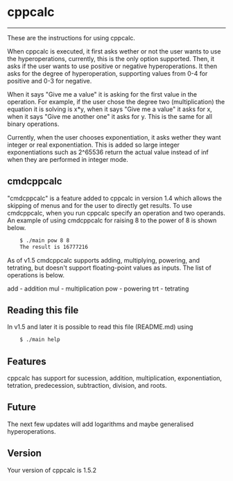 # cppcalc
---
These are the instructions for using cppcalc.

When cppcalc is executed, it first asks wether or not the user wants to use the
hyperoperations, currently, this is the only option supported. Then, it asks if
the user wants to use positive or negative hyperoperations. It then asks for the
degree of hyperoperation, supporting values from 0-4 for positive and 0-3 for
negative.

When it says "Give me a value" it is asking for the first value in the
operation. For example, if the user chose the degree two (multiplication) the
equation it is solving is x\*y, when it says "Give me a value" it asks for x,
when it says "Give me another one" it asks for y. This is the same for all
binary operations.

Currently, when the user chooses exponentiation, it asks wether they want
integer or real exponentiation. This is added so large integer exponentiations
such as 2^65536 return the actual value instead of inf when they are performed
in integer mode.

## cmdcppcalc

"cmdcppcalc" is a feature added to cppcalc in version 1.4 which allows the
skipping of menus and for the user to directly get results. To use cmdcppcalc,
when you run cppcalc specify an operation and two operands. An example of using
cmdcppcalc for raising 8 to the power of 8 is shown below.
```bash
    $ ./main pow 8 8
    The result is 16777216
```
As of v1.5 cmdcppcalc supports adding, multiplying, powering, and
tetrating, but doesn't support floating-point values as inputs.
The list of operations is below.

add - addition
mul - multiplication
pow - powering
trt - tetrating

## Reading this file

In v1.5 and later it is possible to read this file (README.md) using
```bash
    $ ./main help
```
## Features

cppcalc has support for sucession, addition, multiplication, exponentiation,
tetration, predecession, subtraction, division, and roots.

## Future

The next few updates will add logarithms and maybe generalised hyperoperations.

## Version

Your version of cppcalc is 1.5.2
